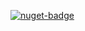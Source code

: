 [![nuget-badge](https://img.shields.io/badge/nuget-active-blue.svg)](https://www.nuget.org/packages/NequeoScienceMath)
